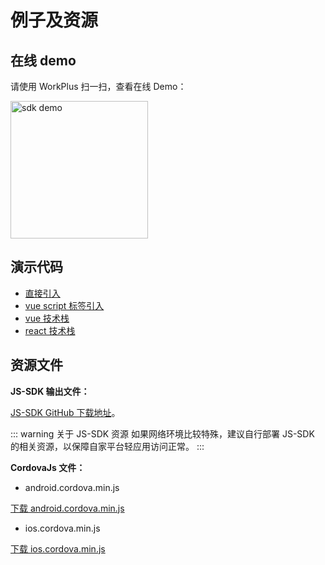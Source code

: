 # 例子及资源

## 在线 demo

请使用 WorkPlus 扫一扫，查看在线 Demo：

<p class="w6s-image">
  <img :src="$withBase('/js-sdk/sdk-demo-qrcode.png')" alt="sdk demo" width="220px" />
</p>

## 演示代码

* [直接引入](https://github.com/WorkPlusFE/js-sdk-demo/tree/master/normal)
* [vue script 标签引入](https://github.com/WorkPlusFE/js-sdk-demo/tree/master/vue-base)
* [vue 技术栈](https://github.com/WorkPlusFE/js-sdk-demo/tree/master/vue)
* [react 技术栈](https://github.com/WorkPlusFE/js-sdk-demo/tree/master/react)

## 资源文件

**JS-SDK 输出文件：**

<!-- https://open.workplus.io/static/js-sdk/sdk.{{$themeConfig.version}}.js -->

[JS-SDK GitHub 下载地址](https://github.com/WorkPlusFE/js-sdk/releases)。

::: warning 关于 JS-SDK 资源
如果网络环境比较特殊，建议自行部署 JS-SDK 的相关资源，以保障自家平台轻应用访问正常。
:::

**CordovaJs 文件：**

* android.cordova.min.js

<!-- https://open.workplus.io/static/android.cordova.min.js -->


<a href="https://open.workplus.io/static/android.cordova.min.js" download="android.cordova.min.js" target="_blank">下载 android.cordova.min.js</a>

* ios.cordova.min.js

<!-- https://open.workplus.io/static/ios.cordova.min.js -->


<a href="https://open.workplus.io/static/ios.cordova.min.js" download="ios.cordova.min.js" target="_blank">下载 ios.cordova.min.js</a>

